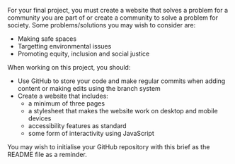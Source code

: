 For your final project, you must create a website that solves a problem for a community you are part of or create a community to solve a problem for society. Some problems/solutions you may wish to consider are:
* Making safe spaces
* Targetting environmental issues
* Promoting equity, inclusion and social justice

When working on this project, you should:
* Use GitHub to store your code and make regular commits when adding content or making edits using the branch system
* Create a website that includes: 
    * a minimum of three pages
    * a stylesheet that makes the website work on desktop and mobile devices
    * accessibility features as standard
    * some form of interactivity using JavaScript

You may wish to initialise your GitHub repository with this brief as the README file as a reminder.